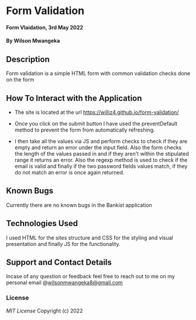 # Form Validation

#### Form Vlaidation, 3rd May 2022

#### By Wilson Mwangeka

## Description

Form validation is a simple HTML form with common validation checks done on the form

## How To Interact with the Application
* The site is located at the url https://williz4.github.io/form-validation/

* Once you click on the submit button I have used the preventDefault method to prevent the form from automatically refreshing.
* I then take all the values via JS and perform checks to check if they are empty and return an error under the input field. Also the form checks the length of the values passed in and if they aren't within the stipulated range it returns an error. Also the regexp method is used to check if the email is valid and finally if the two password fields values match, if they do not match an error is once again returned.

## Known  Bugs
Currently there are no known bugs in the Bankist application

## Technologies Used
I used HTML for the sites structure and CSS for the styling and visual presentation and finally JS for the functionality.

## Support and Contact Details
Incase of any question or feedback feel free to reach out to me on my personal email @wilsonmwangeka8@gmail.com

### License

*MIT License*
Copyright (c) 2022 